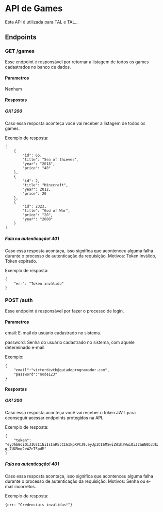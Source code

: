 # API de Games
Esta API é utilizada para TAL e TAL...
## Endpoints
### GET /games
Esse endpoint é responsável por retornar a listagem de todos os games cadastrados no banco de dados.
#### Parametros
Nenhum
#### Respostas
##### OK! 200
Caso essa resposta aconteça você vai receber a listagem de todos os games.

Exemplo de resposta:
```
[
    {
        "id": 65,
        "title": "Sea of thieves",
        "year": "2018",
        "price": "40"
    },
    {
        "id": 2,
        "title": "Minecraft",
        "year": 2012,
        "price": 20
    },
    {
        "id": 2323,
        "title": "God of War",
        "price": "20",
        "year": "2000"
    }
]
```
##### Fala na autenticação! 401
Caso essa resposta acontaça, isso significa que acontenceu alguma falha durante o processo de autenticação da requisição. Motivos: Token
inválido, Token expirado.

Exemplo de resposta:
```
{
    "err": "Token inválido"
}
```

### POST /auth
Esse endpoint é responsável por fazer o processo de login.
#### Parametros
email: E-mail do usuário cadastrado no sistema.

password: Senha do usuário cadastrado no sistema, com aquele determinado e-mail.

Exemplo:

```
{
    "email":"victordevtb@guiadoprogramador.com",
    "password":"node123"
}
```

#### Respostas
##### OK! 200
Caso essa resposta aconteça você vai receber o token JWT para cconseguir acessar endpoints protegidos na API.

Exemplo de resposta:
```
{
    "token": "eyJhbGciOiJIUzI1NiIsInR5cCI6IkpXVCJ9.eyJpZCI6MSwiZW1haWwiOiJ2aWN0b3JkZXZ0YkBndWlhZG9wcm9ncmFtYWRvci5jb20iLCJpYXQiOjE3MTMyMzExNDgsImV4cCI6MTcxMzQwMzk0OH0.VyMZjTYuSh9y0Jkwh88KIW9r-q_7UG5nq2eWZeTSpdM"
}
```

##### Fala na autenticação! 401
Caso essa resposta acontaça, isso significa que acontenceu alguma falha durante o processo de autenticação da requisição. Motivos: Senha
ou e-mail incorretos.

Exemplo de resposta:
```
{err: "Credenciais inválidas!"}
```
